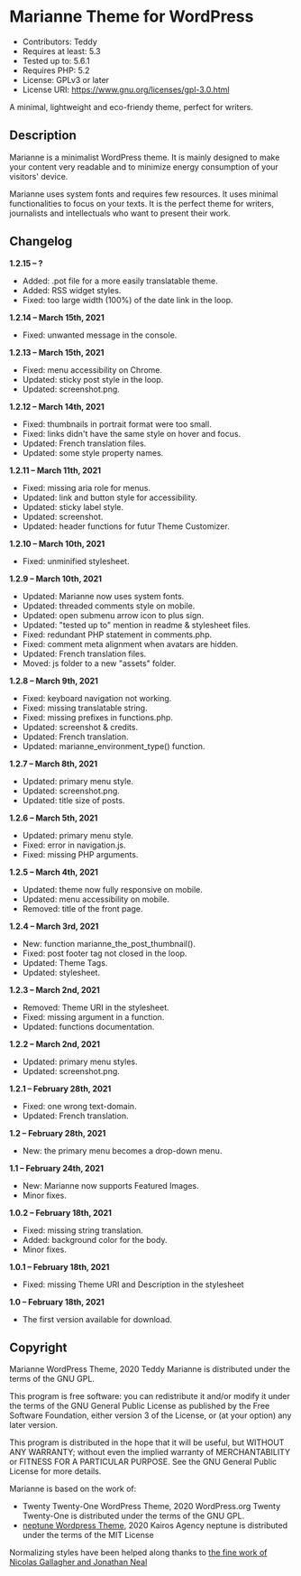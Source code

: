 # Marianne Theme for WordPress

- Contributors: Teddy
- Requires at least: 5.3
- Tested up to: 5.6.1
- Requires PHP: 5.2
- License: GPLv3 or later
- License URI: https://www.gnu.org/licenses/gpl-3.0.html

A minimal, lightweight and eco-friendy theme, perfect for writers.

## Description

Marianne is a minimalist WordPress theme.
It is mainly designed to make your content very readable and to minimize energy consumption of your visitors' device.

Marianne uses system fonts and requires few resources.
It uses minimal functionalities to focus on your texts. It is the perfect theme for writers, journalists and intellectuals who want to present their work.

## Changelog

**1.2.15 – ?**
- Added: .pot file for a more easily translatable theme.
- Added: RSS widget styles.
- Fixed: too large width (100%) of the date link in the loop.

**1.2.14 – March 15th, 2021**
- Fixed: unwanted message in the console.

**1.2.13 – March 15th, 2021**
- Fixed: menu accessibility on Chrome.
- Updated: sticky post style in the loop.
- Updated: screenshot.png.

**1.2.12 – March 14th, 2021**
- Fixed: thumbnails in portrait format were too small.
- Fixed: links didn't have the same style on hover and focus.
- Updated: French translation files.
- Updated: some style property names.

**1.2.11 – March 11th, 2021**
- Fixed: missing aria role for menus.
- Updated: link and button style for accessibility.
- Updated: sticky label style.
- Updated: screenshot.
- Updated: header functions for futur Theme Customizer.

**1.2.10 – March 10th, 2021**
- Fixed: unminified stylesheet.

**1.2.9 – March 10th, 2021**
- Updated: Marianne now uses system fonts.
- Updated: threaded comments style on mobile.
- Updated: open submenu arrow icon to plus sign.
- Updated: "tested up to" mention in readme & stylesheet files.
- Fixed: redundant PHP statement in comments.php.
- Fixed: comment meta alignment when avatars are hidden.
- Updated: French translation files.
- Moved: js folder to a new "assets" folder.

**1.2.8 – March 9th, 2021**
- Fixed: keyboard navigation not working.
- Fixed: missing translatable string.
- Fixed: missing prefixes in functions.php.
- Updated: screenshot & credits.
- Updated: French translation.
- Updated: marianne_environment_type() function.

**1.2.7 – March 8th, 2021**
- Updated: primary menu style.
- Updated: screenshot.png.
- Updated: title size of posts.

**1.2.6 – March 5th, 2021**
- Updated: primary menu style.
- Fixed: error in navigation.js.
- Fixed: missing PHP arguments.

**1.2.5 – March 4th, 2021**
- Updated: theme now fully responsive on mobile.
- Updated: menu accessibility on mobile.
- Removed: title of the front page.

**1.2.4 – March 3rd, 2021**
- New: function marianne_the_post_thumbnail().
- Fixed: post footer tag not closed in the loop.
- Updated: Theme Tags.
- Updated: stylesheet.

**1.2.3 – March 2nd, 2021**
- Removed: Theme URI in the stylesheet.
- Fixed: missing argument in a function.
- Updated: functions documentation.

**1.2.2 – March 2nd, 2021**
- Updated: primary menu styles.
- Updated: screenshot.png.

**1.2.1 – February 28th, 2021**
- Fixed: one wrong text-domain.
- Updated: French translation.

**1.2 – February 28th, 2021**
- New: the primary menu becomes a drop-down menu.

**1.1 – February 24th, 2021**
- New: Marianne now supports Featured Images.
- Minor fixes.

**1.0.2 – February 18th, 2021**
- Fixed: missing string translation.
- Added: background color for the body.
- Minor fixes.

**1.0.1 – February 18th, 2021**
- Fixed: missing Theme URI and Description in the stylesheet

**1.0 – February 18th, 2021**
- The first version available for download.

## Copyright
Marianne WordPress Theme, 2020 Teddy
Marianne is distributed under the terms of the GNU GPL.

This program is free software: you can redistribute it and/or modify
it under the terms of the GNU General Public License as published by
the Free Software Foundation, either version 3 of the License, or
(at your option) any later version.

This program is distributed in the hope that it will be useful,
but WITHOUT ANY WARRANTY; without even the implied warranty of
MERCHANTABILITY or FITNESS FOR A PARTICULAR PURPOSE. See the
GNU General Public License for more details.

Marianne is based on the work of:
- Twenty Twenty-One WordPress Theme, 2020 WordPress.org
  Twenty Twenty-One is distributed under the terms of the GNU GPL.
- [neptune Wordpress Theme](https://github.com/neptune-greentech/neptune), 2020 Kairos Agency
  neptune is distributed under the terms of the MIT License

Normalizing styles have been helped along thanks to [the fine work of
Nicolas Gallagher and Jonathan Neal](https://necolas.github.io/normalize.css/)
